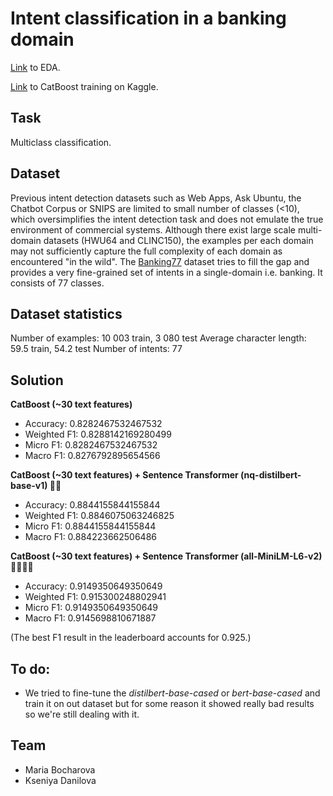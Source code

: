 # Intent classification in a banking domain 


[Link](https://www.kaggle.com/soimmarylanabanana/nnlp-project-EDA) to EDA.

[Link](https://www.kaggle.com/soimmarylanabanana/nnlp-project-catboost2) to CatBoost training on Kaggle.

## Task
Multiclass classification.

## Dataset
Previous intent detection datasets such as Web Apps, Ask Ubuntu, the Chatbot Corpus or SNIPS are limited to small number of classes (<10), which oversimplifies the intent detection task and does not emulate the true environment of commercial systems. Although there exist large scale multi-domain datasets (HWU64 and CLINC150), the examples per each domain may not sufficiently capture the full complexity of each domain as encountered "in the wild". The [Banking77](https://huggingface.co/datasets/banking77) dataset tries to fill the gap and provides a very fine-grained set of intents in a single-domain i.e. banking. It consists of 77 classes.

## Dataset statistics       

Number of examples: 10 003 train, 3 080 test
Average character length: 59.5 train, 54.2 test
Number of intents: 77

## Solution

**CatBoost (~30 text features)**

- Accuracy: 0.8282467532467532
- Weighted F1: 0.8288142169280499
- Micro F1: 0.8282467532467532
- Macro F1: 0.8276792895654566

**CatBoost (~30 text features) + Sentence Transformer (nq-distilbert-base-v1) 👍🏻**

- Accuracy: 0.8844155844155844
- Weighted F1: 0.8846075063246825
- Micro F1: 0.8844155844155844
- Macro F1: 0.884223662506486

**CatBoost (~30 text features) + Sentence Transformer (all-MiniLM-L6-v2) 👍🏻👍🏻**

- Accuracy: 0.9149350649350649
- Weighted F1: 0.915300248802941
- Micro F1: 0.9149350649350649
- Macro F1: 0.9145698810671887

(The best F1 result in the leaderboard accounts for 0.925.)

## To do:
- We tried to fine-tune the _distilbert-base-cased_ or _bert-base-cased_ and train it on out dataset but for some reason it showed really bad results so we're still dealing with it.

## Team
- Maria Bocharova
- Kseniya Danilova
